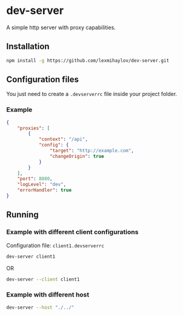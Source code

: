 # dev-server

A simple http server with proxy capabilities.

## Installation

```bash
npm install -g https://github.com/lexmihaylov/dev-server.git
```

## Configuration files

You just need to create a `.devserverrc` file inside your project folder.

### Example

```json
{
    "proxies": [
        {
            "context": "/api",
            "config": {
                "target": "http://example.com",
                "changeOrigin": true
            }
        }
    ],
    "port": 8080,
    "logLevel": "dev",
    "errorHandler": true
}
```

## Running

### Example with different client configurations

Configuration file: `client1.devserverrc`

```bash
dev-server client1
```

OR

```bash
dev-server --client client1
```

### Example with different host

```bash
dev-server --host "./../"
```